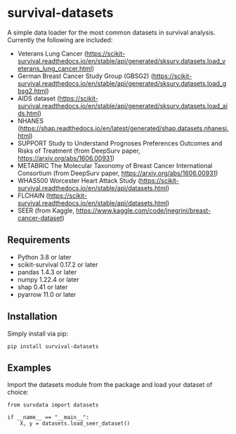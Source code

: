 # survival-datasets

A simple data loader for the most common datasets in survival analysis. Currently the following are included: 
* Veterans Lung Cancer (https://scikit-survival.readthedocs.io/en/stable/api/generated/sksurv.datasets.load_veterans_lung_cancer.html)
* German Breast Cancer Study Group (GBSG2) (https://scikit-survival.readthedocs.io/en/stable/api/generated/sksurv.datasets.load_gbsg2.html)
* AIDS dataset (https://scikit-survival.readthedocs.io/en/stable/api/generated/sksurv.datasets.load_aids.html)
* NHANES (https://shap.readthedocs.io/en/latest/generated/shap.datasets.nhanesi.html)
* SUPPORT Study to Understand Prognoses Preferences Outcomes and Risks of Treatment (from DeepSurv paper, https://arxiv.org/abs/1606.00931)
* METABRIC The Molecular Taxonomy of Breast Cancer International Consortium (from DeepSurv paper, https://arxiv.org/abs/1606.00931)
* WHAS500 Worcester Heart Attack Study (https://scikit-survival.readthedocs.io/en/stable/api/datasets.html)
* FLCHAIN (https://scikit-survival.readthedocs.io/en/stable/api/datasets.html)
* SEER (from Kaggle, https://www.kaggle.com/code/jnegrini/breast-cancer-dataset)

## Requirements

* Python 3.8 or later
* scikit-survival 0.17.2 or later
* pandas 1.4.3 or later
* numpy 1.22.4 or later
* shap 0.41 or later
* pyarrow 11.0 or later

## Installation

Simply install via pip:
```
pip install survival-datasets
```

## Examples

Import the datasets module from the package and load your dataset of choice:
```
from survdata import datasets

if __name__ == "__main__":
    X, y = datasets.load_seer_dataset()
```
